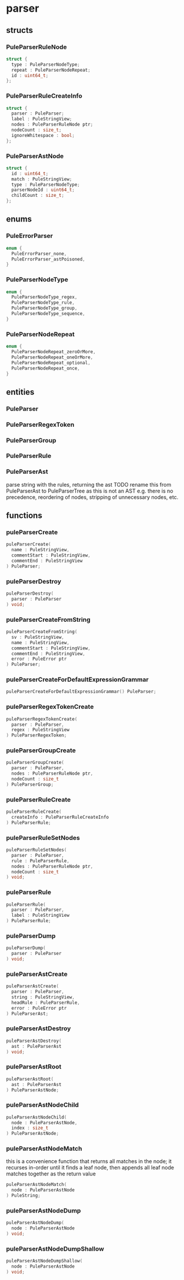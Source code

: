 # parser

## structs
### PuleParserRuleNode
```c
struct {
  type : PuleParserNodeType;
  repeat : PuleParserNodeRepeat;
  id : uint64_t;
};
```
### PuleParserRuleCreateInfo
```c
struct {
  parser : PuleParser;
  label : PuleStringView;
  nodes : PuleParserRuleNode ptr;
  nodeCount : size_t;
  ignoreWhitespace : bool;
};
```
### PuleParserAstNode
```c
struct {
  id : uint64_t;
  match : PuleStringView;
  type : PuleParserNodeType;
  parserNodeId : uint64_t;
  childCount : size_t;
};
```

## enums
### PuleErrorParser
```c
enum {
  PuleErrorParser_none,
  PuleErrorParser_astPoisoned,
}
```
### PuleParserNodeType
```c
enum {
  PuleParserNodeType_regex,
  PuleParserNodeType_rule,
  PuleParserNodeType_group,
  PuleParserNodeType_sequence,
}
```
### PuleParserNodeRepeat
```c
enum {
  PuleParserNodeRepeat_zeroOrMore,
  PuleParserNodeRepeat_oneOrMore,
  PuleParserNodeRepeat_optional,
  PuleParserNodeRepeat_once,
}
```

## entities
### PuleParser
### PuleParserRegexToken
### PuleParserGroup
### PuleParserRule
### PuleParserAst

 parse string with the rules, returning the ast
 TODO rename this from PuleParserAst to PuleParserTree as this is not an AST
      e.g. there is no precedence, reordering of nodes, stripping of
      unnecessary nodes, etc.


## functions
### puleParserCreate
```c
puleParserCreate(
  name : PuleStringView,
  commentStart : PuleStringView,
  commentEnd : PuleStringView
) PuleParser;
```
### puleParserDestroy
```c
puleParserDestroy(
  parser : PuleParser
) void;
```
### puleParserCreateFromString
```c
puleParserCreateFromString(
  sv : PuleStringView,
  name : PuleStringView,
  commentStart : PuleStringView,
  commentEnd : PuleStringView,
  error : PuleError ptr
) PuleParser;
```
### puleParserCreateForDefaultExpressionGrammar
```c
puleParserCreateForDefaultExpressionGrammar() PuleParser;
```
### puleParserRegexTokenCreate
```c
puleParserRegexTokenCreate(
  parser : PuleParser,
  regex : PuleStringView
) PuleParserRegexToken;
```
### puleParserGroupCreate
```c
puleParserGroupCreate(
  parser : PuleParser,
  nodes : PuleParserRuleNode ptr,
  nodeCount : size_t
) PuleParserGroup;
```
### puleParserRuleCreate
```c
puleParserRuleCreate(
  createInfo : PuleParserRuleCreateInfo
) PuleParserRule;
```
### puleParserRuleSetNodes
```c
puleParserRuleSetNodes(
  parser : PuleParser,
  rule : PuleParserRule,
  nodes : PuleParserRuleNode ptr,
  nodeCount : size_t
) void;
```
### puleParserRule
```c
puleParserRule(
  parser : PuleParser,
  label : PuleStringView
) PuleParserRule;
```
### puleParserDump
```c
puleParserDump(
  parser : PuleParser
) void;
```
### puleParserAstCreate
```c
puleParserAstCreate(
  parser : PuleParser,
  string : PuleStringView,
  headRule : PuleParserRule,
  error : PuleError ptr
) PuleParserAst;
```
### puleParserAstDestroy
```c
puleParserAstDestroy(
  ast : PuleParserAst
) void;
```
### puleParserAstRoot
```c
puleParserAstRoot(
  ast : PuleParserAst
) PuleParserAstNode;
```
### puleParserAstNodeChild
```c
puleParserAstNodeChild(
  node : PuleParserAstNode,
  index : size_t
) PuleParserAstNode;
```
### puleParserAstNodeMatch

this is a convenience function that returns all matches in the node; it
recurses in-order until it finds a leaf node, then appends all leaf node
matches together as the return value

```c
puleParserAstNodeMatch(
  node : PuleParserAstNode
) PuleString;
```
### puleParserAstNodeDump
```c
puleParserAstNodeDump(
  node : PuleParserAstNode
) void;
```
### puleParserAstNodeDumpShallow
```c
puleParserAstNodeDumpShallow(
  node : PuleParserAstNode
) void;
```
